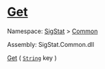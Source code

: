 # [Get](./FeatureDescriptor-100663415.md)

Namespace: [SigStat]() > [Common](./../README.md)

Assembly: SigStat.Common.dll

[Get](./FeatureDescriptor-100663415.md) ( [`String`](https://docs.microsoft.com/en-us/dotnet/api/System.String) key )
